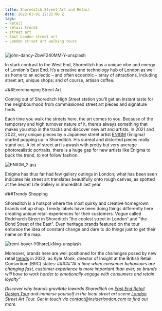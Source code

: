 ```yaml
---
title: Shoreditch Street Art and Retail
date: 2022-03-01 12:21:00 Z
tags:
- Retail
- retail trends
- street art
- East London street art
- London street art walking tours
---
```


![john-dancy-ZbwF240MM-Y-unsplash](/uploads/john-dancy-ZbwF240MM-Y-unsplash.jpg)

In stark contrast to the West End, Shoreditch has a unique vibe and energy of London's East End. It’s a creative and technology hub of London as well as home to an eclectic – and often eccentric – array of attractions, including street art, unique shops;  and of course, artisan coffee.

###Everchanging Street Art

Coming out of Shoreditch High Street station you’ll get an instant taste for the neighbourhood  from commissioned street art pieces and signature finds. 

Each time you walk the streets here, the art comes to you. Because of the temporary and high turnover nature of it, there’s always something that makes you stop in the tracks and discover new art and artists. In 2021 and 2022, very unique pieces by a Japanese street artist [ENIGM](https://shop.enigma.tokyo/) (Enigma) started popping up in Shoreditch. His surreal and distorted pieces really stand out. A lot of street art is awash with pretty but very average photorealistic portraits, there is a huge gap for new artists like Enigma to buck the trend, to not follow fashion. 

![ENIGM_2.jpg](/uploads/ENIGM_2.jpg)

Enigma has thus far had few gallery outings in London; what has been seen indicates his street art translates beautifully onto rough canvas, as spotted at the Secret Life Gallery in Shoreditch last year.

###Trendy Shopping

Shoreditch is a hotspot where the most quirky and creative homegrown brands set up shop. Trendy labels have been doing things differently here creating unique retail experiences for their customers. 
Vogue called Redchurch Street in Shoreditch  “the coolest street in London” and "the Bond Street of the East". Even heritage brands featured on the tour embrace the idea of constant change and dare to do things just to get their name on the map.

![remi-boyer-Y0hsrcLkNvg-unsplash](/uploads/remi-boyer-Y0hsrcLkNvg-unsplash.jpg)

Moreover, brands here are well positioned for the challenges posed by new retail [trends](https://www.forbes.com/sites/catherineerdly/2021/12/28/four-trends-that-will-shape-retail-in-2022/?sh=340109bb519a) in 2022, as Kyle Monk, director of Insight at the British Retail Consortium (BRC) states: 
#####*“At a time when consumer behaviours are changing fast, customer experience is more important than ever, so brands will have to work harder to emotionally engage with consumers and retain loyalty”* 


*Discover why brands gravitate towards Shoreditch on [East End Retail Design Tour](https://www.insiderlondon.com/london/educational-tours/retail-design/) and immerse yourself in the local street art scene [London Street Art Tour](https://www.insiderlondon.com/london/educational-tours/street-art-tour-london/). Get in touch via <a href="mailto:contact@insiderlondon.com">contact@insiderlondon.com</a> to find out more.*

